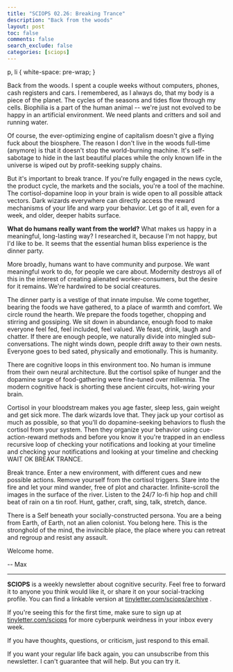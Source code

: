 ```yaml
---
title: "SCIOPS 02.26: Breaking Trance"
description: "Back from the woods"
layout: post
toc: false
comments: false
search_exclude: false
categories: [sciops]
---
```




 p, li { white-space: pre-wrap; }
 

 Back from the woods. I spent a couple weeks without computers, phones, cash registers and cars. I remembered, as I always do, that my body is a piece of the planet. The cycles of the seasons and tides flow through my cells. Biophilia is a part of the human animal -- we're just not evolved to be happy in an artificial environment. We need plants and critters and soil and running water.
 







 Of course, the ever-optimizing engine of capitalism doesn't give a flying fuck about the biosphere. The reason I don't live in the woods full-time (anymore) is that it doesn't stop the world-burning machine. It's self-sabotage to hide in the last beautiful places while the only known life in the universe is wiped out by profit-seeking supply chains.
 







 But it's important to break trance. If you're fully engaged in the news cycle, the product cycle, the markets and the socials, you're a tool of the machine. The cortisol-dopamine loop in your brain is wide open to all possible attack vectors. Dark wizards everywhere can directly access the reward mechanisms of your life and warp your behavior. Let go of it all, even for a week, and older, deeper habits surface.
 







**What do humans really want from the world?** 
 What makes us happy in a meaningful, long-lasting way? I researched it, because I'm not happy, but I'd like to be. It seems that the essential human bliss experience is the dinner party.
 







 More broadly, humans want to have community and purpose. We want meaningful work to do, for people we care about. Modernity destroys all of this in the interest of creating alienated worker-consumers, but the desire for it remains. We're hardwired to be social creatures.
 







 The dinner party is a vestige of that innate impulse. We come together, bearing the foods we have gathered, to a place of warmth and comfort. We circle round the hearth. We prepare the foods together, chopping and stirring and gossiping. We sit down in abundance, enough food to make everyone feel fed, feel included, feel valued. We feast, drink, laugh and chatter. If there are enough people, we naturally divide into mingled sub-conversations. The night winds down, people drift away to their own nests. Everyone goes to bed sated, physically and emotionally. This is humanity.
 







 There are cognitive loops in this environment too. No human is immune from their own neural architecture. But the cortisol spike of hunger and the dopamine surge of food-gathering were fine-tuned over millennia. The modern cognitive hack is shorting these ancient circuits, hot-wiring your brain.
   

  

 Cortisol in your bloodstream makes you age faster, sleep less, gain weight and get sick more. The dark wizards love that. They jack up your cortisol as much as possible, so that you'll do dopamine-seeking behaviors to flush the cortisol from your system. Then they organize your behavior using cue-action-reward methods and before you know it you're trapped in an endless recursive loop of checking your notifications and looking at your timeline and checking your notifications and looking at your timeline and checking WAIT OK BREAK TRANCE.
 







 Break trance. Enter a new environment, with different cues and new possible actions. Remove yourself from the cortisol triggers. Stare into the fire and let your mind wander, free of plot and character. Infinite-scroll the images in the surface of the river. Listen to the 24/7 lo-fi hip hop and chill beat of rain on a tin roof. Hunt, gather, craft, sing, talk, stretch, dance.
 







 There is a Self beneath your socially-constructed persona. You are a being from Earth, of Earth, not an alien colonist. You belong here. This is the stronghold of the mind, the invincible place, the place where you can retreat and regroup and resist any assault.
 







 Welcome home.
 



 -- Max
 



  






---



**SCIOPS** 
 is a weekly newsletter about cognitive security. Feel free to forward it to anyone you think would like it, or share it on your social-tracking profile. You can find a linkable version at
 [tinyletter.com/sciops/archive](http://tinyletter.com/sciops/archive) 
 .
   

  

 If you're seeing this for the first time, make sure to sign up at
 [tinyletter.com/sciops](https://tinyletter.com/sciops) 
 for more cyberpunk weirdness in your inbox every week.
   

  

 If you have thoughts, questions, or criticism, just respond to this email.
   

  

 If you want your regular life back again, you can unsubscribe from this newsletter. I can't guarantee that will help. But you can try it.
 




